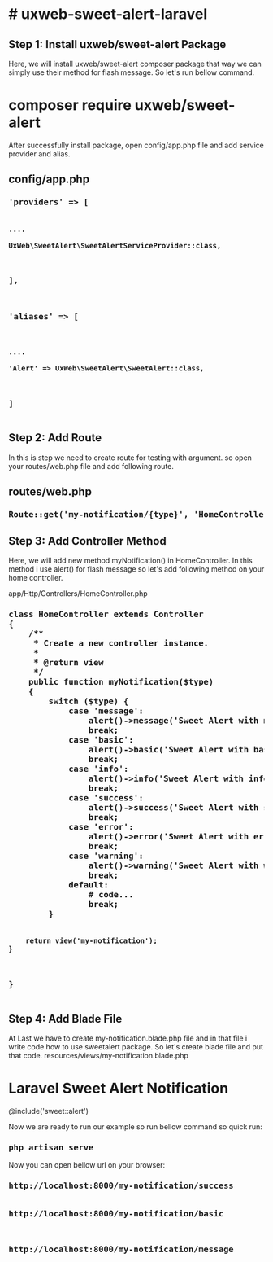 <h1># uxweb-sweet-alert-laravel</h1>
<h2>Step 1: Install uxweb/sweet-alert Package</h2>

Here, we will install uxweb/sweet-alert composer package that way we can simply use their method for flash message. So let's run bellow command.

<h1>composer require uxweb/sweet-alert</h1>

After successfully install package, open config/app.php file and add service provider and alias.

<h2>config/app.php</h2>

<h3><pre>'providers' => [

	....

	UxWeb\SweetAlert\SweetAlertServiceProvider::class,

],

'aliases' => [

	....

	'Alert' => UxWeb\SweetAlert\SweetAlert::class,

]</pre>
</h3>

<h2>Step 2: Add Route</h2>

In this is step we need to create route for testing with argument. so open your routes/web.php file and add following route.

<h2>routes/web.php</h2>

<h3><pre>Route::get('my-notification/{type}', 'HomeController@myNotification');</pre></h3>

<h2>Step 3: Add Controller Method</h2>

Here, we will add new method myNotification() in HomeController. In this method i use alert() for flash message so let's add following method on your home controller.

app/Http/Controllers/HomeController.php
<h3><pre>
class HomeController extends Controller
{
    /**
     * Create a new controller instance.
     *
     * @return view
     */
    public function myNotification($type)
    {
        switch ($type) {
            case 'message':
                alert()->message('Sweet Alert with message.');
                break;
            case 'basic':
                alert()->basic('Sweet Alert with basic.','Basic');
                break;
            case 'info':
                alert()->info('Sweet Alert with info.');
                break;
            case 'success':
                alert()->success('Sweet Alert with success.','Welcome to ItSolutionStuff.com')->autoclose(3500);
                break;
            case 'error':
                alert()->error('Sweet Alert with error.');
                break;
            case 'warning':
                alert()->warning('Sweet Alert with warning.');
                break;
            default:
                # code...
                break;
        }


        return view('my-notification');
    }
}</pre></h3>


<h2>
Step 4: Add Blade File
</h2>
At Last we have to create my-notification.blade.php file and in that file i write code how to use sweetalert package. So let's create blade file and put that code.
resources/views/my-notification.blade.php
<h3><p>


<!DOCTYPE html>
<html>
<head>
	<title>Laravel Sweet Alert Notification</title>
	<link rel="stylesheet" href="http://demo.itsolutionstuff.com/plugin/bootstrap-3.min.css">
	<script src="http://demo.itsolutionstuff.com/plugin/jquery.js"></script>
	<link rel="stylesheet" href="https://cdnjs.cloudflare.com/ajax/libs/sweetalert/1.1.3/sweetalert.min.css" />
	<script src="https://cdnjs.cloudflare.com/ajax/libs/sweetalert/1.1.3/sweetalert.min.js"></script>
</head>
<body>


<h1 class="text-center">Laravel Sweet Alert Notification</h1>
@include('sweet::alert')


</body>
</html></p>
</h3>

Now we are ready to run our example so run bellow command so quick run:

<h3><pre>php artisan serve</pre></h3>

Now you can open bellow url on your browser:

<h3><pre>
http://localhost:8000/my-notification/success

http://localhost:8000/my-notification/basic

http://localhost:8000/my-notification/message
</pre>
</h3>

